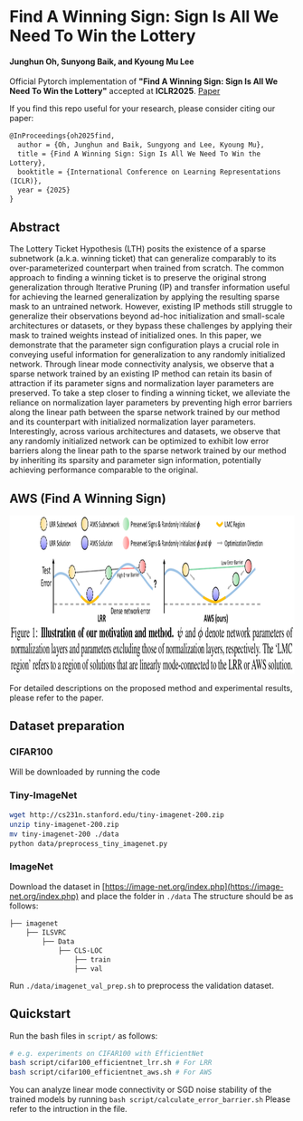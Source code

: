 # Find A Winning Sign: Sign Is All We Need To Win the Lottery
#### Junghun Oh, Sunyong Baik, and Kyoung Mu Lee

Official Pytorch implementation of **"Find A Winning Sign: Sign Is All We Need To Win the Lottery"** accepted at **ICLR2025**.
[Paper](https://arxiv.org/abs/2504.05357)

If you find this repo useful for your research, please consider citing our paper:
```
@InProceedings{oh2025find,
  author = {Oh, Junghun and Baik, Sungyong and Lee, Kyoung Mu},
  title = {Find A Winning Sign: Sign Is All We Need To Win the Lottery},
  booktitle = {International Conference on Learning Representations (ICLR)},
  year = {2025}
}
```

## Abstract
The Lottery Ticket Hypothesis (LTH) posits the existence of a sparse subnetwork (a.k.a. winning ticket) that can generalize comparably to its over-parameterized counterpart when trained from scratch. The common approach to finding a winning ticket is to preserve the original strong generalization through Iterative Pruning (IP) and transfer information useful for achieving the learned generalization by applying the resulting sparse mask to an untrained network. However, existing IP methods still struggle to generalize their observations beyond ad-hoc initialization and small-scale architectures or datasets, or they bypass these challenges by applying their mask to trained weights instead of initialized ones. In this paper, we demonstrate that the parameter sign configuration plays a crucial role in conveying useful information for generalization to any randomly initialized network. Through linear mode connectivity analysis, we observe that a sparse network trained by an existing IP method can retain its basin of attraction if its parameter signs and normalization layer parameters are preserved. To take a step closer to finding a winning ticket, we alleviate the reliance on normalization layer parameters by preventing high error barriers along the linear path between the sparse network trained by our method and its counterpart with initialized normalization layer parameters. Interestingly, across various architectures and datasets, we observe that any randomly initialized network can be optimized to exhibit low error barriers along the linear path to the sparse network trained by our method by inheriting its sparsity and parameter sign information, potentially achieving performance comparable to the original.

## AWS (Find **A** **W**inning **S**ign)

<img src='./images/Figure1.png' width='1200' height='280'>

For detailed descriptions on the proposed method and experimental results, please refer to the paper.

## Dataset preparation
### CIFAR100
Will be downloaded by running the code
### Tiny-ImageNet
```bash
wget http://cs231n.stanford.edu/tiny-imagenet-200.zip
unzip tiny-imagenet-200.zip
mv tiny-imagenet-200 ./data
python data/preprocess_tiny_imagenet.py
```
### ImageNet
Download the dataset in [https://image-net.org/index.php](https://image-net.org/index.php) and place the folder in ```./data```
The structure should be as follows:
```
├── imagenet
    ├── ILSVRC
        ├── Data
            ├── CLS-LOC
                ├── train
                ├── val
```
Run ```./data/imagenet_val_prep.sh``` to preprocess the validation dataset.


## Quickstart
Run the bash files in ```script/``` as follows:
```bash
# e.g. experiments on CIFAR100 with EfficientNet
bash script/cifar100_efficientnet_lrr.sh # For LRR
bash script/cifar100_efficientnet_aws.sh # For AWS
```

You can analyze linear mode connectivity or SGD noise stability of the trained models by running  ```bash script/calculate_error_barrier.sh```
Please refer to the intruction in the file.
